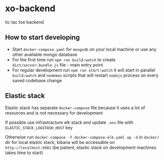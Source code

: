 # xo-backend
tic tac toe backend

## How to start developing

* Start `docker-compose.yaml` for `mongodb` on your local machine or use any other available mongo database
* For the first time run `npm run build:watch` to create `dist/server.bundle.js` file - main entry point
* For regular development run `npm run start:watch` it will start in parallel `build:watch` and `nodemon` scripts that will restart `nodejs` process on every saved codebase change


## Elastic stack

Elastic stack has separate `docker-compose` file because it uses a lot of resources and is not necessary for development

If possible use infrastracture elk stack and update `.env` file with `ELASTIC_STACK_LOGSTASH_HOST` key

Otherwise run `docker-compose -f docker-compose-elk.yaml up -d` in `docker/` dir for local elastic stack, kibana will be accessable on `http://localhost:5601`
(be patient, elastic stack on development machines takes time to start)
